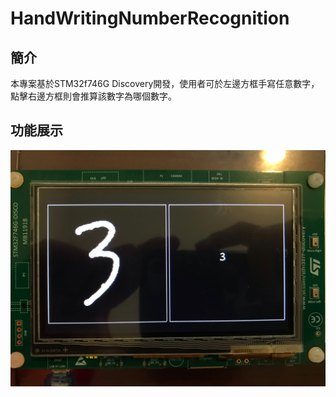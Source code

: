 # HandWritingNumberRecognition

## 簡介
本專案基於STM32f746G Discovery開發，使用者可於左邊方框手寫任意數字，點擊右邊方框則會推算該數字為哪個數字。

## 功能展示
![](https://github.com/KevinChen880723/HandWritingNumberRecognition/blob/main/%E8%BE%A8%E8%AD%983.jpg)
